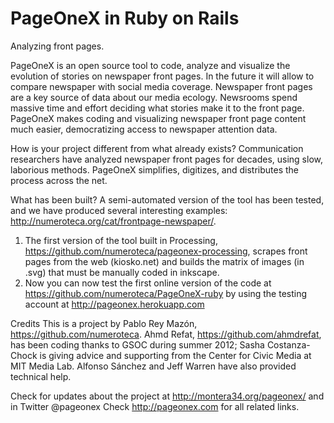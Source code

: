 PageOneX in Ruby on Rails
==========================
Analyzing front pages.

PageOneX is an open source tool to code, analyze and visualize the evolution of stories on newspaper front pages. In the future it will allow to compare newspaper with social media coverage.
Newspaper front pages are a key source of data about our media ecology. Newsrooms spend massive time and effort deciding what stories make it to the front page. PageOneX makes coding and visualizing newspaper front page content much easier, democratizing access to newspaper attention data.

How is your project different from what already exists?
Communication researchers have analyzed newspaper front pages for decades, using slow, laborious methods. PageOneX simplifies, digitizes, and distributes the process across the net.

What has been built?
A semi-automated version of the tool has been tested, and we have produced several interesting examples: http://numeroteca.org/cat/frontpage-newspaper/. 
1. The first version of the tool built in Processing, https://github.com/numeroteca/pageonex-processing, scrapes front pages from the web (kiosko.net) and builds the matrix of images (in .svg) that must be manually coded in inkscape. 
2. Now you can now test the first online version of the code at https://github.com/numeroteca/PageOneX-ruby by using the testing account at http://pageonex.herokuapp.com 

Credits
This is a project by Pablo Rey Mazón, https://github.com/numeroteca. Ahmd Refat, https://github.com/ahmdrefat, has been coding thanks to GSOC during summer 2012; Sasha Costanza-Chock is giving advice and supporting from the Center for Civic Media at MIT Media Lab. Alfonso Sánchez and Jeff Warren have also provided technical help.

Check for updates about the project at http://montera34.org/pageonex/ and in Twitter @pageonex
Check http://pageonex.com for all related links.
